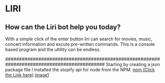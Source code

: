 # LIRI      
## How can the Liri bot help you today? 
With a simple click of the enter button liri can search for movies, music, concert information and excute pre-written commands.
This is a console based program and the ultility can be endless. 

############################################################################################
Starting by creating a json package file I installed the stopify api for node from the NPM. [npm (Click the Link here)](https://www.npmjs.com/package/node-spotify-api)
[image1](\images\spotify.web.png)